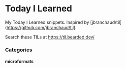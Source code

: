 # Today I Learned

My Today I Learned snippets. Inspired by [jbranchaud/til](https://github.com/jbranchaud/til].

Search these TILs at https://til.bearded.dev/

### Categories

#### microformats
